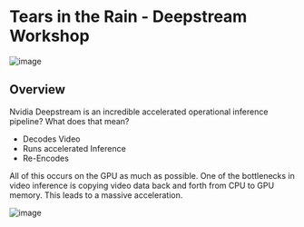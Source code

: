 # Tears in the Rain - Deepstream Workshop
![image](https://user-images.githubusercontent.com/1065118/189254429-e423a27a-14bb-4908-91c8-61be38b939cf.png)

## Overview
Nvidia Deepstream is an incredible accelerated operational inference pipeline? What does that mean?

* Decodes Video
* Runs accelerated Inference
* Re-Encodes

All of this occurs on the GPU as much as possible. One of the bottlenecks in video inference is copying video data back and forth from CPU to GPU memory.
This leads to a massive acceleration.

![image](https://user-images.githubusercontent.com/1065118/189396248-2832f7b6-961b-4145-8ca9-36057260cc26.png)
